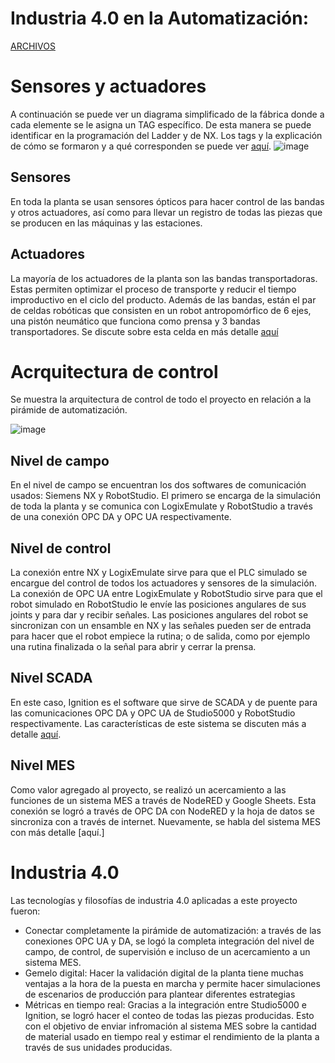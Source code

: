 # Industria 4.0 en la Automatización:

[ARCHIVOS](https://drive.google.com/drive/folders/1YUnDwA5JcfBu2bErReBwxCYy-bW00Ioa?usp=sharing)

# Sensores y actuadores
A continuación se puede ver un diagrama simplificado de la fábrica donde a cada elemente se le asigna un TAG específico. De esta manera se puede identificar en la programación del Ladder y de NX. Los tags y la explicación de cómo se formaron y a qué corresponden se puede ver [aquí](https://github.com/JoanPinilla/APM_Toy3ST/blob/main/7.%20Controladores%20industriales%20(PLC)/TAGS.md).
![image](https://github.com/user-attachments/assets/032d87ee-057c-4483-bdbe-7f462e2c6f1b)

## Sensores
En toda la planta se usan sensores ópticos para hacer control de las bandas y otros actuadores, así como para llevar un registro de todas las piezas que se producen en las máquinas y las estaciones.

## Actuadores
La mayoría de los actuadores de la planta son las bandas transportadoras. Estas permiten optimizar el proceso de transporte y reducir el tiempo improductivo en el ciclo del producto.
Además de las bandas, están el par de celdas robóticas que consisten en un robot antropomórfico de 6 ejes, una pistón neumático que funciona como prensa y 3 bandas transportadores. Se discute sobre esta celda en más detalle [aquí](https://github.com/JoanPinilla/APM_Toy3ST/blob/main/5.%20Celda%20de%20Manufactura%20Robotizada/README.md)

# Acrquitectura de control
Se muestra la arquitectura de control de todo el proyecto en relación a la pirámide de automatización.

![image](https://github.com/user-attachments/assets/a197e8f8-1542-4461-8bdf-f4128b83b834)

## Nivel de campo
En el nivel de campo se encuentran los dos softwares de comunicación usados: Siemens NX y RobotStudio. El primero se encarga de la simulación de toda la planta y se comunica con LogixEmulate y RobotStudio a través de una conexión OPC DA y OPC UA respectivamente. 

## Nivel de control
La conexión entre NX y LogixEmulate sirve para que el PLC simulado se encargue del control de todos los actuadores y sensores de la simulación. La conexión de OPC UA entre LogixEmulate y RobotStudio sirve para que el robot simulado en RobotStudio le envíe las posiciones angulares de sus joints y para dar y recibir señales. Las posiciones angulares del robot se sincronizan con un ensamble en NX y las señales pueden ser de entrada para hacer que el robot empiece la rutina; o de salida, como por ejemplo una rutina finalizada o la señal para abrir y cerrar la prensa.

## Nivel SCADA
En este caso, Ignition es el software que sirve de SCADA y de puente para las comunicaciones OPC DA y OPC UA de Studio5000 y RobotStudio respectivamente. Las características de este sistema se discuten más a detalle [aquí](https://github.com/JoanPinilla/APM_Toy3ST/tree/main/8.%20SCADA#readme).

## Nivel MES
Como valor agregado al proyecto, se realizó un acercamiento a las funciones de un sistema MES a través de NodeRED y Google Sheets. Esta conexión se logró a través de OPC DA con NodeRED y la hoja de datos se sincroniza con a través de internet. Nuevamente, se habla del sistema MES con más detalle [aquí.]


# Industria 4.0
Las tecnologías y filosofías de industria 4.0 aplicadas a este proyecto fueron:
* Conectar completamente la pirámide de automatización: a través de las conexiones OPC UA y DA, se logó la completa integración del nivel de campo, de control, de supervisión e incluso de un acercamiento a un sistema MES.
* Gemelo digital: Hacer la validación digital de la planta tiene muchas ventajas a la hora de la puesta en marcha y permite hacer simulaciones de escenarios de producción para plantear diferentes estrategias
* Métricas en tiempo real: Gracias a la integración entre Studio5000 e Ignition, se logró hacer el conteo de todas las piezas producidas. Esto con el objetivo de enviar infromación al sistema MES sobre la cantidad de material usado en tiempo real y estimar el rendimiento de la planta a través de sus unidades producidas.
